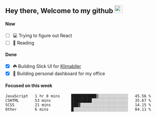 ## Hey there, Welcome to my github <img src="https://media.giphy.com/media/hvRJCLFzcasrR4ia7z/giphy.gif" width="25px">

#### Now
- [ ] 💻 Trying to figure out React
- [ ] 📕 Reading

#### Done
- [x] ☘️ Building Slick UI for [Klimabiler](https://klimabiler.dk)
- [x] 🚀 Building personal dashboard for my office
 
 #### Focused on this week
<!--START_SECTION:waka-->

```text
JavaScript   1 hr 8 mins     ███████████▒░░░░░░░░░░░░░   45.56 %
CSHTML       53 mins         █████████░░░░░░░░░░░░░░░░   35.67 %
SCSS         21 mins         ███▓░░░░░░░░░░░░░░░░░░░░░   14.15 %
Other        6 mins          █░░░░░░░░░░░░░░░░░░░░░░░░   04.11 %
```

<!--END_SECTION:waka-->

